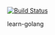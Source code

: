 [![Build Status](https://travis-ci.org/mbarbita/learn-golang.svg?branch=master)](https://travis-ci.org/mbarbita/learn-golang)

learn-golang
